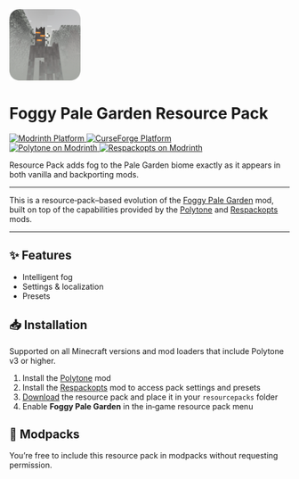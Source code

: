 <img src=".idea/icon.png" width="128" alt="logo">

# Foggy Pale Garden Resource Pack

<a href="https://modrinth.com/resourcepack/foggypalegarden-rp">
  <img src="https://img.shields.io/static/v1?label=Modrinth&message=Platform&color=1bd96a&logo=modrinth&logoColor=white&style=for-the-badge" alt="Modrinth Platform" />
</a>
<a href="https://www.curseforge.com/minecraft/texture-packs/foggypalegarden-rp">
  <img src="https://img.shields.io/static/v1?label=CurseForge&message=Platform&color=fb4e44&logo=curseforge&logoColor=white&style=for-the-badge" alt="CurseForge Platform" />
</a>
<br/>
<a href="https://modrinth.com/mod/polytone">
  <img
    src="https://img.shields.io/static/v1?label=Modrinth&message=Polytone&color=1bd96a
    &logoUrl=https%3A%2F%2Fcdn.modrinth.com%2Fdata%2F3qAYkBMB%2F828636188cd2427eb1158dd1e0bddd42d318ccbf_96.webp
    &logoWidth=24&style=for-the-badge"
    alt="Polytone on Modrinth"
  />
</a>
<a href="https://modrinth.com/mod/respackopts">
  <img
    src="https://img.shields.io/static/v1?label=Modrinth&message=Respackopts&color=1bd96a
    &logoUrl=https%3A%2F%2Fcdn.modrinth.com%2Fdata%2FTiF5QWZY%2F16b68a9cf4a526e0b03e77310c98040ac2e6225c_96.webp
    &logoWidth=24&style=for-the-badge"
    alt="Respackopts on Modrinth"
  />
</a>

Resource Pack adds fog to the Pale Garden biome exactly as it appears in both vanilla and backporting mods.

---

This is a resource‑pack–based evolution of the [Foggy Pale Garden](https://modrinth.com/mod/foggypalegarden) mod, built on top of the capabilities provided by the [Polytone](https://modrinth.com/mod/polytone) and [Respackopts](https://modrinth.com/mod/respackopts) mods.

---

## ✨ Features

* Intelligent fog
* Settings & localization
* Presets

## 📥 Installation

Supported on all Minecraft versions and mod loaders that include Polytone v3 or higher.

1. Install the [Polytone](https://modrinth.com/mod/polytone) mod
2. Install the [Respackopts](https://modrinth.com/mod/respackopts) mod to access pack settings and presets
3. [Download](https://modrinth.com/resourcepack/foggypalegarden-rp) the resource pack and place it in your `resourcepacks` folder
4. Enable **Foggy Pale Garden** in the in‑game resource pack menu

## 🤗 Modpacks

You’re free to include this resource pack in modpacks without requesting permission.
